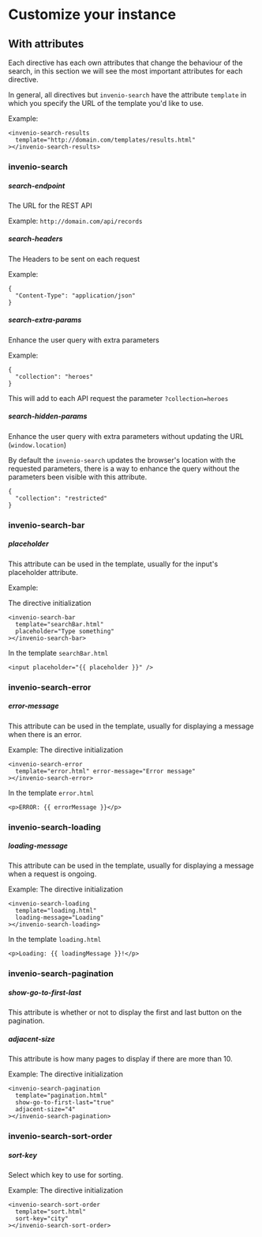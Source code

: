 <!--
    This file is part of Invenio.
    Copyright (C) 2017-2018 CERN.

    Invenio is free software; you can redistribute it and/or modify it
    under the terms of the MIT License; see LICENSE file for more details.
-->
# Customize your instance

## With attributes

Each directive has each own attributes that change the behaviour of the search,
in this section we will see the most important attributes for each directive.

In general, all directives but `invenio-search` have the attribute `template` in
which you specify the URL of the template you'd like to use.

Example:

```
<invenio-search-results
  template="http://domain.com/templates/results.html"
></invenio-search-results>
```

### invenio-search

##### search-endpoint
The URL for the REST API

Example: `http://domain.com/api/records`

##### search-headers
The Headers to be sent on each request

Example:

```
{
  "Content-Type": "application/json"
}
```

##### search-extra-params
Enhance the user query with extra parameters

Example:

```
{
  "collection": "heroes"
}
```

This will add to each API request the parameter `?collection=heroes`

##### search-hidden-params
Enhance the user query with extra parameters without updating the URL (`window.location`)

By default the `invenio-search` updates the browser's location with the requested parameters, there is a way to enhance
the query without the parameters been visible with this attribute.

```
{
  "collection": "restricted"
}
```

### invenio-search-bar

##### placeholder
This attribute can be used in the template, usually for the input's placeholder attribute.

Example:

The directive initialization
```
<invenio-search-bar
  template="searchBar.html"
  placeholder="Type something"
></invenio-search-bar>
```

In the template `searchBar.html`
```
<input placeholder="{{ placeholder }}" />
```

### invenio-search-error

##### error-message
This attribute can be used in the template, usually for displaying a message when there is an error.

Example:
The directive initialization
```
<invenio-search-error
  template="error.html" error-message="Error message"
></invenio-search-error>
```

In the template `error.html`
```
<p>ERROR: {{ errorMessage }}</p>
```

### invenio-search-loading

##### loading-message
This attribute can be used in the template, usually for displaying a message when a request is ongoing.

Example:
The directive initialization
```
<invenio-search-loading
  template="loading.html"
  loading-message="Loading"
></invenio-search-loading>
```

In the template `loading.html`
```
<p>Loading: {{ loadingMessage }}!</p>
```

### invenio-search-pagination

##### show-go-to-first-last
This attribute is whether or not to display the first and last button on the pagination.

##### adjacent-size
This attribute is how many pages to display if there are more than 10.

Example:
The directive initialization
```
<invenio-search-pagination
  template="pagination.html"
  show-go-to-first-last="true"
  adjacent-size="4"
></invenio-search-pagination>
```

### invenio-search-sort-order

##### sort-key
Select which key to use for sorting.

Example:
The directive initialization
```
<invenio-search-sort-order
  template="sort.html"
  sort-key="city"
></invenio-search-sort-order>
```
